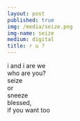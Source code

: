 ```yaml
---
layout: post
published: true
img: /media/seize.png
img-name: seize
medium: digital 
title: r u ?
---
```

  
  
i and i are we    
who are you?    
seize    
or    
sneeze    
blessed,    
if you want too    
